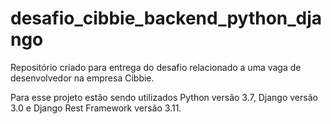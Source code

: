 # desafio_cibbie_backend_python_django
Repositório criado para entrega do desafio relacionado a uma vaga de desenvolvedor na empresa Cibbie.

Para esse projeto estão sendo utilizados Python versão 3.7, Django versão 3.0 e Django Rest Framework versão 3.11.
